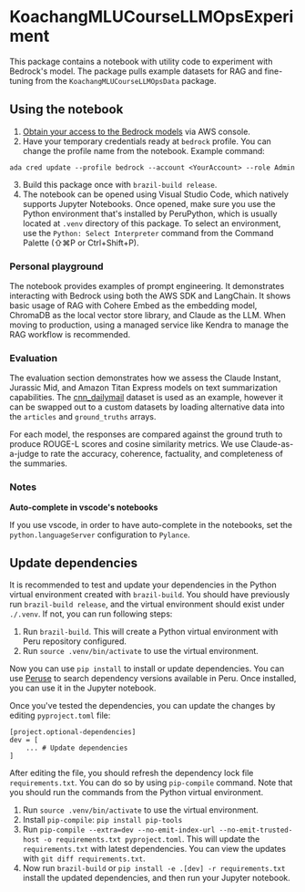 # KoachangMLUCourseLLMOpsExperiment

This package contains a notebook with utility code to experiment with Bedrock's model.
The package pulls example datasets for RAG and fine-tuning from the `KoachangMLUCourseLLMOpsData` package.

## Using the notebook

1. [Obtain your access to the Bedrock models](https://docs.aws.amazon.com/bedrock/latest/userguide/model-access.html) via AWS console.
2. Have your temporary credentials ready at `bedrock` profile. You can change the profile name from the notebook. Example command:
```
ada cred update --profile bedrock --account <YourAccount> --role Admin
```
3. Build this package once with `brazil-build release`.
4. The notebook can be opened using Visual Studio Code, which natively supports
Jupyter Notebooks. Once opened, make sure you use the Python environment that's installed by PeruPython,
which  is usually located at `.venv` directory of this package. To select an environment, use the
`Python: Select Interpreter` command from the Command Palette (⇧⌘P or Ctrl+Shift+P).

### Personal playground

The notebook provides examples of prompt engineering. It demonstrates interacting with Bedrock using both the AWS SDK and
LangChain. It shows basic usage of RAG with Cohere Embed as the embedding model, ChromaDB as the local vector store library,
and Claude as the LLM. When moving to production, using a managed service like Kendra to manage the RAG workflow is recommended.

### Evaluation

The evaluation section demonstrates how we assess the Claude Instant, Jurassic Mid, and Amazon Titan Express models on
text summarization capabilities. The [cnn_dailymail](https://huggingface.co/datasets/cnn_dailymail) dataset is used
as an example, however it can be swapped out to a custom datasets by loading alternative data into the
`articles` and `ground_truths` arrays.

For each model, the responses are compared against the ground truth to produce ROUGE-L scores and cosine similarity metrics.
We use Claude-as-a-judge to rate the accuracy, coherence, factuality, and completeness of the summaries.

### Notes

**Auto-complete in vscode's notebooks**

If you use vscode, in order to have auto-complete in the notebooks, set the `python.languageServer` configuration
to `Pylance`.

## Update dependencies
It is recommended to test and update your dependencies in the Python virtual environment created with `brazil-build`. 
You should have previously run `brazil-build release`, and the virtual environment should exist under `./.venv`. If not,
you can run following steps:
1. Run `brazil-build`. This will create a Python virtual environment with Peru repository configured.
2. Run `source .venv/bin/activate` to use the virtual environment.

Now you can use `pip install` to install or update dependencies. You can use 
[Peruse](https://prod.peruse.builder-tools.aws.dev/search) to search dependency versions available in Peru. Once 
installed, you can use it in the Jupyter notebook. 

Once you've tested the dependencies, you can update the changes by editing `pyproject.toml` file:
```
[project.optional-dependencies]
dev = [
    ... # Update dependencies
]
```

After editing the file, you should refresh the dependency lock file `requirements.txt`. You can do so by using 
`pip-compile` command. Note that you should run the commands from the Python virtual environment.
1. Run `source .venv/bin/activate` to use the virtual environment.
2. Install `pip-compile`: `pip install pip-tools`
3. Run `pip-compile --extra=dev --no-emit-index-url --no-emit-trusted-host -o requirements.txt pyproject.toml`.
This will update the `requirements.txt` with latest dependencies. You can view the updates with 
`git diff requirements.txt`.
4. Now run `brazil-build` or `pip install -e .[dev] -r requirements.txt` install the updated dependencies, and then run
your Jupyter notebook.